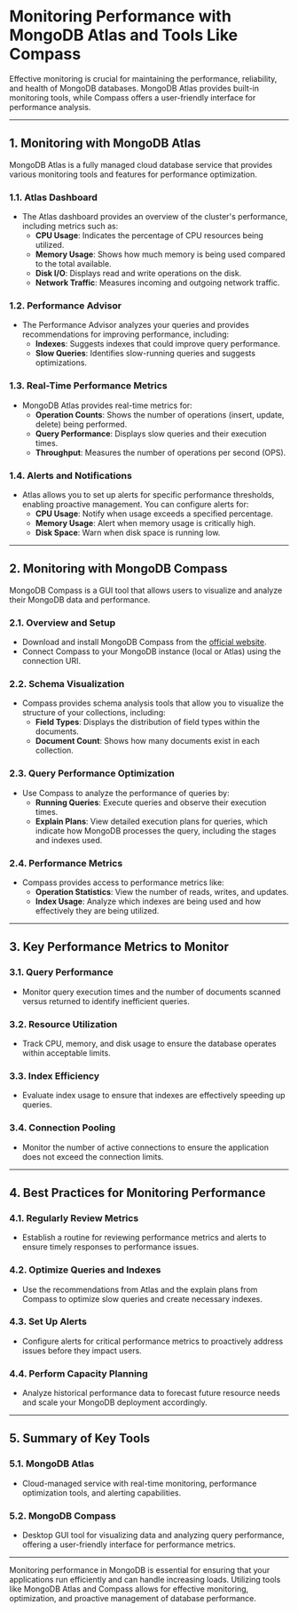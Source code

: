 # **Monitoring Performance with MongoDB Atlas and Tools Like Compass**

Effective monitoring is crucial for maintaining the performance, reliability, and health of MongoDB databases. MongoDB Atlas provides built-in monitoring tools, while Compass offers a user-friendly interface for performance analysis.

---

## **1. Monitoring with MongoDB Atlas**

MongoDB Atlas is a fully managed cloud database service that provides various monitoring tools and features for performance optimization.

### **1.1. Atlas Dashboard**
- The Atlas dashboard provides an overview of the cluster's performance, including metrics such as:
  - **CPU Usage**: Indicates the percentage of CPU resources being utilized.
  - **Memory Usage**: Shows how much memory is being used compared to the total available.
  - **Disk I/O**: Displays read and write operations on the disk.
  - **Network Traffic**: Measures incoming and outgoing network traffic.

### **1.2. Performance Advisor**
- The Performance Advisor analyzes your queries and provides recommendations for improving performance, including:
  - **Indexes**: Suggests indexes that could improve query performance.
  - **Slow Queries**: Identifies slow-running queries and suggests optimizations.

### **1.3. Real-Time Performance Metrics**
- MongoDB Atlas provides real-time metrics for:
  - **Operation Counts**: Shows the number of operations (insert, update, delete) being performed.
  - **Query Performance**: Displays slow queries and their execution times.
  - **Throughput**: Measures the number of operations per second (OPS).

### **1.4. Alerts and Notifications**
- Atlas allows you to set up alerts for specific performance thresholds, enabling proactive management. You can configure alerts for:
  - **CPU Usage**: Notify when usage exceeds a specified percentage.
  - **Memory Usage**: Alert when memory usage is critically high.
  - **Disk Space**: Warn when disk space is running low.

---

## **2. Monitoring with MongoDB Compass**

MongoDB Compass is a GUI tool that allows users to visualize and analyze their MongoDB data and performance.

### **2.1. Overview and Setup**
- Download and install MongoDB Compass from the [official website](https://www.mongodb.com/try/download/compass).
- Connect Compass to your MongoDB instance (local or Atlas) using the connection URI.

### **2.2. Schema Visualization**
- Compass provides schema analysis tools that allow you to visualize the structure of your collections, including:
  - **Field Types**: Displays the distribution of field types within the documents.
  - **Document Count**: Shows how many documents exist in each collection.

### **2.3. Query Performance Optimization**
- Use Compass to analyze the performance of queries by:
  - **Running Queries**: Execute queries and observe their execution times.
  - **Explain Plans**: View detailed execution plans for queries, which indicate how MongoDB processes the query, including the stages and indexes used.

### **2.4. Performance Metrics**
- Compass provides access to performance metrics like:
  - **Operation Statistics**: View the number of reads, writes, and updates.
  - **Index Usage**: Analyze which indexes are being used and how effectively they are being utilized.

---

## **3. Key Performance Metrics to Monitor**

### **3.1. Query Performance**
- Monitor query execution times and the number of documents scanned versus returned to identify inefficient queries.

### **3.2. Resource Utilization**
- Track CPU, memory, and disk usage to ensure the database operates within acceptable limits.

### **3.3. Index Efficiency**
- Evaluate index usage to ensure that indexes are effectively speeding up queries.

### **3.4. Connection Pooling**
- Monitor the number of active connections to ensure the application does not exceed the connection limits.

---

## **4. Best Practices for Monitoring Performance**

### **4.1. Regularly Review Metrics**
- Establish a routine for reviewing performance metrics and alerts to ensure timely responses to performance issues.

### **4.2. Optimize Queries and Indexes**
- Use the recommendations from Atlas and the explain plans from Compass to optimize slow queries and create necessary indexes.

### **4.3. Set Up Alerts**
- Configure alerts for critical performance metrics to proactively address issues before they impact users.

### **4.4. Perform Capacity Planning**
- Analyze historical performance data to forecast future resource needs and scale your MongoDB deployment accordingly.

---

## **5. Summary of Key Tools**

### **5.1. MongoDB Atlas**
- Cloud-managed service with real-time monitoring, performance optimization tools, and alerting capabilities.

### **5.2. MongoDB Compass**
- Desktop GUI tool for visualizing data and analyzing query performance, offering a user-friendly interface for performance metrics.

---

Monitoring performance in MongoDB is essential for ensuring that your applications run efficiently and can handle increasing loads. Utilizing tools like MongoDB Atlas and Compass allows for effective monitoring, optimization, and proactive management of database performance.
